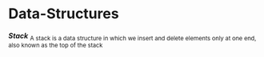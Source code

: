 # Data-Structures
***Stack***
<sub> A stack is a data structure in which we insert and delete elements only at one end, also known as the top of the stack </sub>
